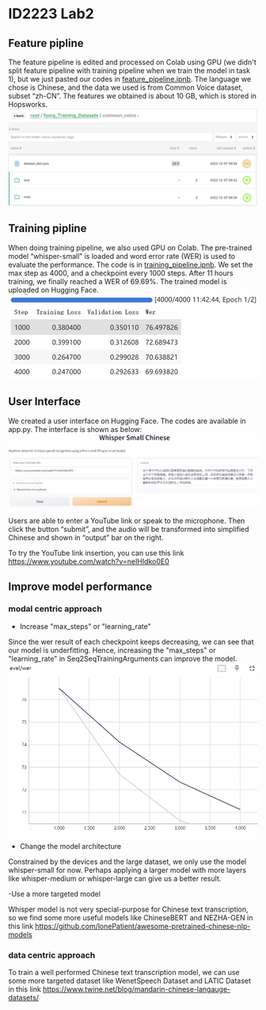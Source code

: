 # ID2223 Lab2
## Feature pipline
The feature pipeline is edited and processed on Colab using GPU (we didn't split feature pipeline with training pipeline when we train the model in task 1), but we just pasted our codes in [feature_pipeline.ipnb](https://github.com/CleanRipple/ID2223/blob/main/lab2/feature_pipeline.ipynb). The language we chose is Chinese, and the data we used is from Common Voice dataset, subset “zh-CN”. The features we obtained is about 10 GB, which is stored in Hopsworks.
![hopsworks files](https://github.com/CleanRipple/ID2223/blob/main/lab2/pictures/hopsworks.png)

## Training pipline
When doing training pipeline, we also used GPU on Colab. The pre-trained model “whisper-small” is loaded and word error rate (WER) is used to evaluate the performance. The code is in [training_pipeline.ipnb](https://github.com/CleanRipple/ID2223/blob/main/lab2/training_pipeline.ipynb). We set the max step as 4000, and a checkpoint every 1000 steps. After 11 hours training, we finally reached a WER of 69.69%. The trained model is uploaded on Hugging Face.
![checkpoint results](https://github.com/CleanRipple/ID2223/blob/main/lab2/pictures/checkpoint.png)

## User Interface
We created a user interface on Hugging Face. The codes are available in app.py. The interface is shown as below:
![translate](https://github.com/CleanRipple/ID2223/blob/main/lab2/pictures/translate.png)

Users are able to enter a YouTube link or speak to the microphone. Then click the button “submit”, and the audio will be transformed into simplified Chinese and shown in “output” bar on the right.

To try the YouTube link insertion, you can use this link https://www.youtube.com/watch?v=neIHIdko0E0

## Improve model performance
### modal centric approach
- Increase "max_steps" or "learning_rate"

Since the wer result of each checkpoint keeps decreasing, we can see that our model is underfitting. Hence, increasing the "max_steps" or "learning_rate" in Seq2SeqTrainingArguments can improve the model.
![wer](https://github.com/CleanRipple/ID2223/blob/main/lab2/pictures/wer_pic.png)

- Change the model architecture

Constrained by the devices and the large dataset, we only use the model whisper-small for now. Perhaps applying a larger model with more layers like whisper-medium or whisper-large can give us a better result.

-Use a more targeted model

Whisper model is not very special-purpose for Chinese text transcription, so we find some more useful models like ChineseBERT and NEZHA-GEN in this link https://github.com/lonePatient/awesome-pretrained-chinese-nlp-models

### data centric approach
To train a well performed Chinese text transcription model, we can use some more targeted dataset like WenetSpeech Dataset and LATIC Dataset in this link https://www.twine.net/blog/mandarin-chinese-langauge-datasets/
